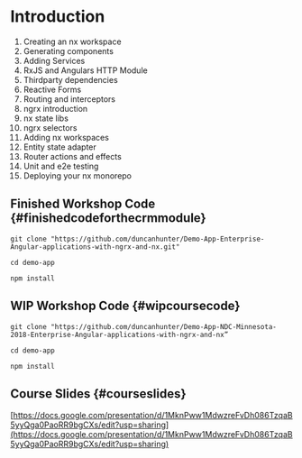 # Introduction

1. Creating an nx workspace
2. Generating components
3. Adding Services
4. RxJS and Angulars HTTP Module
5. Thirdparty dependencies
6. Reactive Forms
7. Routing and interceptors
8. ngrx introduction
9. nx state libs
10. ngrx selectors
11. Adding nx workspaces
12. Entity state adapter
13. Router actions and effects
14. Unit and e2e testing
15. Deploying your nx monorepo

## Finished Workshop Code {#finishedcodeforthecrmmodule}

```text
git clone "https://github.com/duncanhunter/Demo-App-Enterprise-Angular-applications-with-ngrx-and-nx.git"

cd demo-app

npm install
```

## WIP Workshop Code {#wipcoursecode}

```text
git clone "https://github.com/duncanhunter/Demo-App-NDC-Minnesota-2018-Enterprise-Angular-applications-with-ngrx-and-nx”

cd demo-app

npm install
```

## Course Slides {#courseslides}

[https://docs.google.com/presentation/d/1MknPww1MdwzreFvDh086TzqaB5yyQga0PaoRR9bgCXs/edit?usp=sharing](https://docs.google.com/presentation/d/1MknPww1MdwzreFvDh086TzqaB5yyQga0PaoRR9bgCXs/edit?usp=sharing)

